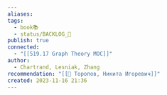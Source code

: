 ```yaml
---
aliases: 
tags:
  - book📚
  - status/BACKLOG_🌰
publish: true
connected:
  - "[[519.17 Graph Theory MOC]]"
author:
  - Chartrand, Lesniak, Zhang
recommendation: "[[👤 Торопов, Никита Игоревич]]"
created: 2023-11-16 21:36
---
```




